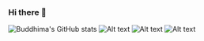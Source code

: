 ### Hi there 👋

<!--
**Buddhima-JD3/Buddhima-JD3** is a ✨ _special_ ✨ repository because its `README.md` (this file) appears on your GitHub profile.

Here are some ideas to get you started:

- 🔭 I’m currently working on ...
- 🌱 I’m currently learning ...
- 👯 I’m looking to collaborate on ...
- 🤔 I’m looking for help with ...
- 💬 Ask me about ...
- 📫 How to reach me: ...
- 😄 Pronouns: ...
- ⚡ Fun fact: ...
-->

![Buddhima's GitHub stats](https://github-readme-stats.vercel.app/api?username=Buddhima-JD3&show_icons=true&theme=chartreuse-dark)
![Alt text](https://spotify-recently-played-readme.vercel.app/api?user=nwnjwgnzl3mhwzmg5fb4t2lst)
![Alt text](https://spotify-recently-played-readme.vercel.app/api?user=nwnjwgnzl3mhwzmg5fb4t2lst&count={count})
![Alt text](https://spotify-recently-played-readme.vercel.app/api?user=nwnjwgnzl3mhwzmg5fb4t2lst&width={width})

